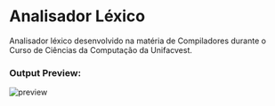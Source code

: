 # Analisador Léxico
 Analisador léxico desenvolvido na matéria de Compiladores durante o Curso de Ciências da Computação da Unifacvest.
 
 ### Output Preview:
![preview](https://github.com/edersonhs/Lexical_Analyser/blob/master/images/Output-Preview.png?raw=true)
